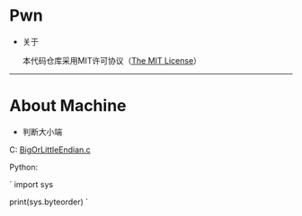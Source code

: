 # Pwn
 
 * 关于
      
      本代码仓库采用MIT许可协议（[The MIT License](https://github.com/whitejoce/Pwn/blob/main/LICENSE)）
 
 * * *
 
 # About Machine
 
 * 判断大小端
  
  C:
  [BigOrLittleEndian.c](https://github.com/whitejoce/Pwn/blob/main/About_Machine/BigOrLittleEndian.c)
  
  Python:
  
  `
   import sys
   
   print(sys.byteorder)
  `
